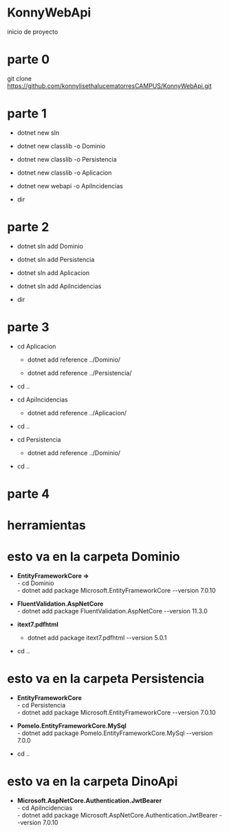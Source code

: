 # KonnyWebApi
inicio de proyecto


# parte 0

git clone https://github.com/konnylisethalucematorresCAMPUS/KonnyWebApi.git

# parte 1

   - dotnet new sln   

   - dotnet new classlib -o Dominio  

   - dotnet new classlib -o Persistencia  

   - dotnet new classlib -o Aplicacion  

   - dotnet new webapi -o ApiIncidencias  

   - dir  

# parte 2

    
   - dotnet sln add Dominio  

   - dotnet sln add Persistencia 

   - dotnet sln add Aplicacion 

   - dotnet sln add ApiIncidencias  

   - dir  

# parte 3

   - cd Aplicacion  

	   - dotnet add reference ../Dominio/  

	   - dotnet add reference ../Persistencia/  

   - cd ..  

   - cd ApiIncidencias  
   
	   - dotnet add reference ../Aplicacion/  

   - cd ..  

   - cd Persistencia  

	   - dotnet add reference ../Dominio/  

   - cd ..   
# parte 4


# herramientas 

# esto va en la carpeta Dominio

   - **EntityFrameworkCore =>**  
    - cd Dominio  
    - dotnet add package Microsoft.EntityFrameworkCore --version 7.0.10  

   - **FluentValidation.AspNetCore**  
    - dotnet add package FluentValidation.AspNetCore --version 11.3.0  

   - **itext7.pdfhtml**  
     - dotnet add package itext7.pdfhtml --version 5.0.1   

   - cd ..  

# esto va en la carpeta Persistencia  

   - **EntityFrameworkCore**  
    - cd Persistencia  
    - dotnet add package Microsoft.EntityFrameworkCore --version 7.0.10   

   - **Pomelo.EntityFrameworkCore.MySql**  
    - dotnet add package Pomelo.EntityFrameworkCore.MySql --version 7.0.0  

   - cd ..  

# esto va en la carpeta DinoApi  

   - **Microsoft.AspNetCore.Authentication.JwtBearer**  
    - cd ApiIncidencias  
    - dotnet add package Microsoft.AspNetCore.Authentication.JwtBearer --version 7.0.10  


